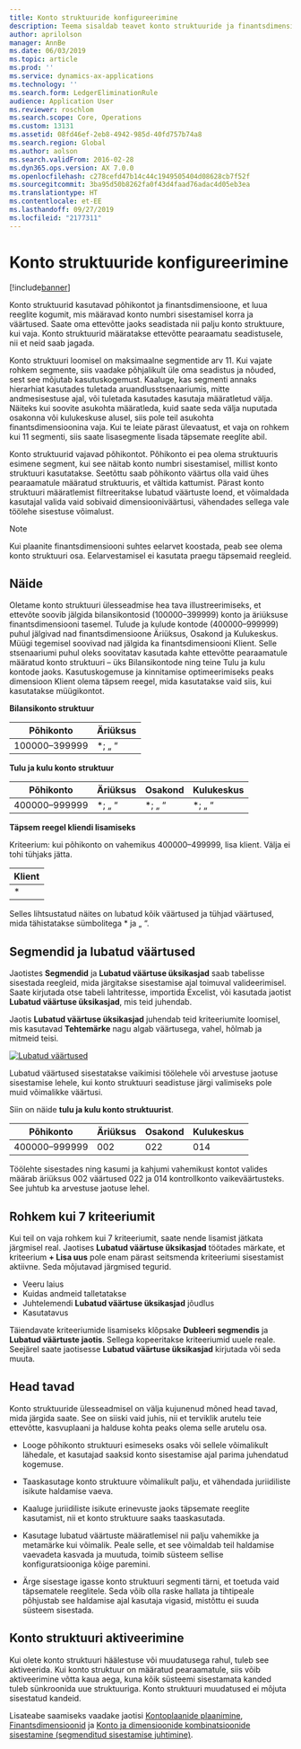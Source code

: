 ```yaml
---
title: Konto struktuuride konfigureerimine
description: Teema sisaldab teavet konto struktuuride ja finantsdimensioonide kohta.
author: aprilolson
manager: AnnBe
ms.date: 06/03/2019
ms.topic: article
ms.prod: ''
ms.service: dynamics-ax-applications
ms.technology: ''
ms.search.form: LedgerEliminationRule
audience: Application User
ms.reviewer: roschlom
ms.search.scope: Core, Operations
ms.custom: 13131
ms.assetid: 08fd46ef-2eb8-4942-985d-40fd757b74a8
ms.search.region: Global
ms.author: aolson
ms.search.validFrom: 2016-02-28
ms.dyn365.ops.version: AX 7.0.0
ms.openlocfilehash: c278cefd47b14c44c1949505404d08628cb7f52f
ms.sourcegitcommit: 3ba95d50b8262fa0f43d4faad76adac4d05eb3ea
ms.translationtype: HT
ms.contentlocale: et-EE
ms.lasthandoff: 09/27/2019
ms.locfileid: "2177311"
---
```

# <a name="configure-account-structures"></a>Konto struktuuride konfigureerimine

[!include[banner](../includes/banner.md)]

Konto struktuurid kasutavad põhikontot ja finantsdimensioone, et luua reeglite kogumit, mis määravad konto numbri sisestamisel korra ja väärtused. Saate oma ettevõtte jaoks seadistada nii palju konto struktuure, kui vaja. Konto struktuurid määratakse ettevõtte pearaamatu seadistusele, nii et neid saab jagada.

Konto struktuuri loomisel on maksimaalne segmentide arv 11. Kui vajate rohkem segmente, siis vaadake põhjalikult üle oma seadistus ja nõuded, sest see mõjutab kasutuskogemust. Kaaluge, kas segmenti annaks hierarhiat kasutades tuletada aruandlusstsenaariumis, mitte andmesisestuse ajal, või tuletada kasutades kasutaja määratletud välja. Näiteks kui soovite asukohta määratleda, kuid saate seda välja nuputada osakonna või kulukeskuse alusel, siis pole teil asukohta finantsdimensioonina vaja. Kui te leiate pärast ülevaatust, et vaja on rohkem kui 11 segmenti, siis saate lisasegmente lisada täpsemate reeglite abil.

Konto struktuurid vajavad põhikontot. Põhikonto ei pea olema struktuuris esimene segment, kui see näitab konto numbri sisestamisel, millist konto struktuuri kasutatakse. Seetõttu saab põhikonto väärtus olla vaid ühes pearaamatule määratud struktuuris, et vältida kattumist. Pärast konto struktuuri määratlemist filtreeritakse lubatud väärtuste loend, et võimaldada kasutajal valida vaid sobivaid dimensiooniväärtusi, vähendades sellega vale töölehe sisestuse võimalust.

> [!NOTE] 
> Kui plaanite finantsdimensiooni suhtes eelarvet koostada, peab see olema konto struktuuri osa. Eelarvestamisel ei kasutata praegu täpsemaid reegleid.

## <a name="example"></a>Näide
Oletame konto struktuuri ülesseadmise hea tava illustreerimiseks, et ettevõte soovib jälgida bilansikontosid (100000–399999) konto ja äriüksuse finantsdimensiooni tasemel. Tulude ja kulude kontode (400000–999999) puhul jälgivad nad finantsdimensioone Äriüksus, Osakond ja Kulukeskus. Müügi tegemisel soovivad nad jälgida ka finantsdimensiooni Klient. Selle stsenaariumi puhul oleks soovitatav kasutada kahte ettevõtte pearaamatule määratud konto struktuuri – üks Bilansikontode ning teine Tulu ja kulu kontode jaoks. Kasutuskogemuse ja kinnitamise optimeerimiseks peaks dimensioon Klient olema täpsem reegel, mida kasutatakse vaid siis, kui kasutatakse müügikontot.

**Bilansikonto struktuur**

|Põhikonto          | Äriüksus    |
|----------------------|-----------|
|100000–399999 | *; „ “|

**Tulu ja kulu konto struktuur**

|Põhikonto          | Äriüksus    |Osakond          | Kulukeskus    |
|----------------------|-----------|----------------------|-----------|
|400000–999999 | *; „ “|*; „ “|*; „ “|*; „ “|

**Täpsem reegel kliendi lisamiseks**

Kriteerium: kui põhikonto on vahemikus 400000–499999, lisa klient. Välja ei tohi tühjaks jätta.

|Klient         |
|-----------------|
|* |

Selles lihtsustatud näites on lubatud kõik väärtused ja tühjad väärtused, mida tähistatakse sümbolitega * ja „ “.

## <a name="segments-and-allowed-values"></a>Segmendid ja lubatud väärtused
Jaotistes **Segmendid** ja **Lubatud väärtuse üksikasjad** saab tabelisse sisestada reegleid, mida järgitakse sisestamise ajal toimuval valideerimisel. Saate kirjutada otse tabeli lahtritesse, importida Excelist, või kasutada jaotist **Lubatud väärtuse üksikasjad**, mis teid juhendab.

Jaotis **Lubatud väärtuse üksikasjad** juhendab teid kriteeriumite loomisel, mis kasutavad **Tehtemärke** nagu algab väärtusega, vahel, hõlmab ja mitmeid teisi.

[![Lubatud väärtused](./media/account.png)](./media/account.png) 

Lubatud väärtused sisestatakse vaikimisi töölehele või arvestuse jaotuse sisestamise lehele, kui konto struktuuri seadistuse järgi valimiseks pole muid võimalikke väärtusi.

Siin on näide **tulu ja kulu konto struktuurist**.

|Põhikonto          | Äriüksus    |Osakond          | Kulukeskus    |
|----------------------|-----------|----------------------|-----------|
|400000–999999 | 002 | 022 | 014 |

Töölehte sisestades ning kasumi ja kahjumi vahemikust kontot valides määrab äriüksus 002 väärtused 022 ja 014 kontrollkonto vaikeväärtusteks. See juhtub ka arvestuse jaotuse lehel. 

## <a name="more-than-7-criteria-needed"></a>Rohkem kui 7 kriteeriumit

Kui teil on vaja rohkem kui 7 kriteeriumit, saate nende lisamist jätkata järgmisel real. Jaotises **Lubatud väärtuse üksikasjad** töötades märkate, et kriteerium **+ Lisa uus** pole enam pärast seitsmenda kriteeriumi sisestamist aktiivne. Seda mõjutavad järgmised tegurid. 
 - Veeru laius 
 - Kuidas andmeid talletatakse 
 - Juhtelemendi **Lubatud väärtuse üksikasjad** jõudlus
 - Kasutatavus  
 
Täiendavate kriteeriumide lisamiseks klõpsake **Dubleeri segmendis** ja **Lubatud väärtuste jaotis**. Sellega kopeeritakse kriteeriumid uuele reale. Seejärel saate jaotisesse **Lubatud väärtuse üksikasjad** kirjutada või seda muuta.

## <a name="best-practices"></a>Head tavad
Konto struktuuride ülesseadmisel on välja kujunenud mõned head tavad, mida järgida saate. See on siiski vaid juhis, nii et terviklik arutelu teie ettevõtte, kasvuplaani ja halduse kohta peaks olema selle arutelu osa.

- Looge põhikonto struktuuri esimeseks osaks või sellele võimalikult lähedale, et kasutajad saaksid konto sisestamise ajal parima juhendatud kogemuse.

- Taaskasutage konto struktuure võimalikult palju, et vähendada juriidiliste isikute haldamise vaeva.

- Kaaluge juriidiliste isikute erinevuste jaoks täpsemate reeglite kasutamist, nii et konto struktuure saaks taaskasutada.

- Kasutage lubatud väärtuste määratlemisel nii palju vahemikke ja metamärke kui võimalik. Peale selle, et see võimaldab teil haldamise vaevadeta kasvada ja muutuda, toimib süsteem sellise konfiguratsiooniga kõige paremini.

- Ärge sisestage igasse konto struktuuri segmenti tärni, et toetuda vaid täpsematele reeglitele. Seda võib olla raske hallata ja tihtipeale põhjustab see haldamise ajal kasutaja vigasid, mistõttu ei suuda süsteem sisestada.

## <a name="account-structure-activation"></a>Konto struktuuri aktiveerimine
Kui olete konto struktuuri häälestuse või muudatusega rahul, tuleb see aktiveerida. Kui konto struktuur on määratud pearaamatule, siis võib aktiveerimine võtta kaua aega, kuna kõik süsteemi sisestamata kanded tuleb sünkroonida uue struktuuriga. Konto struktuuri muudatused ei mõjuta sisestatud kandeid.

Lisateabe saamiseks vaadake jaotisi [Kontoplaanide plaanimine](plan-chart-of-accounts.md), [Finantsdimensioonid](financial-dimensions.md) ja [Konto ja dimensioonide kombinatsioonide sisestamine (segmenditud sisestamise juhtimine)](enter-account-dimension-combinations-segmented-entry-control.md).
